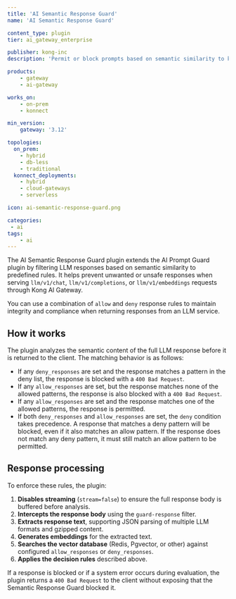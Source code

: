 ```yaml
---
title: 'AI Semantic Response Guard'
name: 'AI Semantic Response Guard'

content_type: plugin
tier: ai_gateway_enterprise

publisher: kong-inc
description: 'Permit or block prompts based on semantic similarity to known LLM responses, preventing misuse of llm/v1/chat or llm/v1/completions requests'

products:
    - gateway
    - ai-gateway

works_on:
    - on-prem
    - konnect

min_version:
    gateway: '3.12'

topologies:
  on_prem:
    - hybrid
    - db-less
    - traditional
  konnect_deployments:
    - hybrid
    - cloud-gateways
    - serverless

icon: ai-semantic-response-guard.png

categories:
 - ai
tags:
    - ai
---
```


The AI Semantic Response Guard plugin extends the AI Prompt Guard plugin by filtering LLM responses based on semantic similarity to predefined rules. It helps prevent unwanted or unsafe responses when serving `llm/v1/chat`, `llm/v1/completions`, or `llm/v1/embeddings` requests through Kong AI Gateway.

You can use a combination of `allow` and `deny` response rules to maintain integrity and compliance when returning responses from an LLM service.

## How it works

The plugin analyzes the semantic content of the full LLM response before it is returned to the client. The matching behavior is as follows:

* If any `deny_responses` are set and the response matches a pattern in the deny list, the response is blocked with a `400 Bad Request`.
* If any `allow_responses` are set, but the response matches none of the allowed patterns, the response is also blocked with a `400 Bad Request`.
* If any `allow_responses` are set and the response matches one of the allowed patterns, the response is permitted.
* If both `deny_responses` and `allow_responses` are set, the `deny` condition takes precedence. A response that matches a deny pattern will be blocked, even if it also matches an allow pattern. If the response does not match any deny pattern, it must still match an allow pattern to be permitted.

## Response processing

To enforce these rules, the plugin:

1. **Disables streaming** (`stream=false`) to ensure the full response body is buffered before analysis.
2. **Intercepts the response body** using the `guard-response` filter.
3. **Extracts response text**, supporting JSON parsing of multiple LLM formats and gzipped content.
4. **Generates embeddings** for the extracted text.
5. **Searches the vector database** (Redis, Pgvector, or other) against configured `allow_responses` or `deny_responses`.
6. **Applies the decision rules** described above.

If a response is blocked or if a system error occurs during evaluation, the plugin returns a `400 Bad Request` to the client without exposing that the Semantic Response Guard blocked it.

